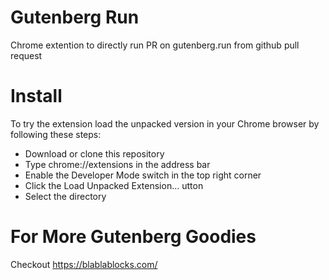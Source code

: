# Gutenberg Run
Chrome extention to directly run PR on gutenberg.run from github pull request

# Install
To try the extension load the unpacked version in your Chrome browser by following these steps:

- Download or clone this repository
- Type chrome://extensions in the address bar
- Enable the Developer Mode switch in the top right corner
- Click the Load Unpacked Extension… utton
- Select the directory

# For More Gutenberg Goodies
Checkout https://blablablocks.com/
